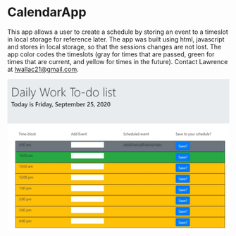 # CalendarApp
This app allows a user to create a schedule by storing an event to a timeslot in local storage for reference later. The app was built using html, javascript and stores in local storage, so that the sessions changes are not lost. The app color codes the timeslots (gray for times that are passed, green for times that are current, and yellow for times in the future). Contact Lawrence at lwallac21@gmail.com.

![CalendarApp](Assets/CalendarAppPhoto.JPG)
